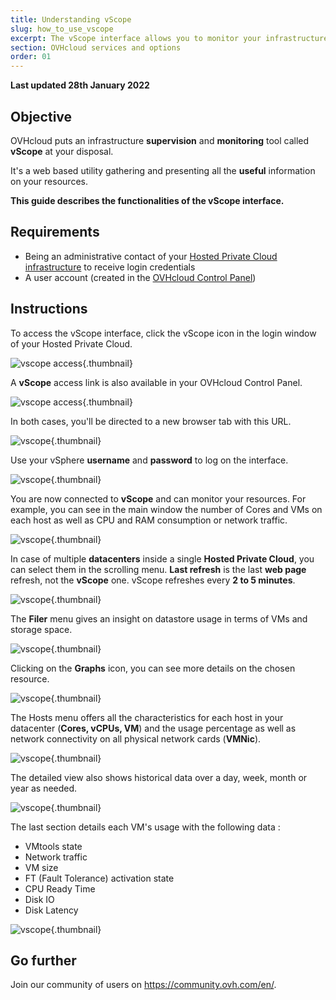 ```yaml
---
title: Understanding vScope
slug: how_to_use_vscope
excerpt: The vScope interface allows you to monitor your infrastructure
section: OVHcloud services and options
order: 01
---
```


**Last updated 28th January 2022**

## Objective

OVHcloud puts an infrastructure **supervision** and **monitoring** tool called **vScope** at your disposal.

It's a web based utility gathering and presenting all the **useful** information on your resources.

**This guide describes the functionalities of the vScope interface.**

## Requirements

- Being an administrative contact of your [Hosted Private Cloud infrastructure](https://www.ovhcloud.com/en-ie/enterprise/products/hosted-private-cloud/) to receive login credentials
- A user account (created in the [OVHcloud Control Panel](https://www.ovh.com/auth/?action=gotomanager&from=https://www.ovh.ie/&ovhSubsidiary=ie))

## Instructions

To access the vScope interface, click the vScope icon in the login window of your Hosted Private Cloud.

![vscope access](images/gatewayPCC.png){.thumbnail}

A **vScope** access link is also available in your OVHcloud Control Panel.

![vscope access](images/managerLink.png){.thumbnail}

In both cases, you'll be directed to a new browser tab with this URL.

![vscope](images/vScope12.png){.thumbnail}

Use your vSphere **username** and **password** to log on the interface.

![vscope](images/vScope11.png){.thumbnail}

You are now connected to **vScope** and can monitor your resources. For example, you can see in the main window the number of Cores and VMs on each host as well as CPU and RAM consumption or network traffic.

![vscope](images/vScope.png){.thumbnail}

In case of multiple **datacenters** inside a single **Hosted Private Cloud**, you can select them in the scrolling menu. **Last refresh** is the last **web page** refresh, not the **vScope** one. vScope refreshes every **2 to 5 minutes**.

![vscope](images/vScope1.png){.thumbnail}

The **Filer** menu gives an insight on datastore usage in terms of VMs and storage space.

![vscope](images/vScope2.png){.thumbnail}

Clicking on the **Graphs** icon, you can see more details on the chosen resource.

![vscope](images/vScope7.png){.thumbnail}

The Hosts menu offers all the characteristics for each host in your datacenter (**Cores, vCPUs, VM**) and the usage percentage as well as network connectivity on all physical network cards (**VMNic**).

![vscope](images/vScope4.png){.thumbnail}

The detailed view also shows historical data over a day, week, month or year as needed.

![vscope](images/vScope8.png){.thumbnail}

The last section details each VM's usage with the following data :

- VMtools state
- Network traffic
- VM size
- FT (Fault Tolerance) activation state
- CPU Ready Time
- Disk IO
- Disk Latency

![vscope](images/vScope6.png){.thumbnail}

## Go further

Join our community of users on <https://community.ovh.com/en/>.
